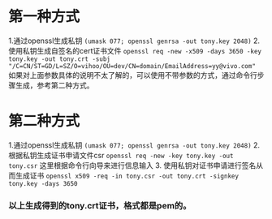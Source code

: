 # 第一种方式
1.通过openssl生成私钥
`(umask 077; openssl genrsa -out tony.key 2048)`
2. 使用私钥生成自签名的cert证书文件
`openssl req -new -x509 -days 3650 -key tony.key -out tony.crt -subj "/C=CN/ST=GD/L=SZ/O=vihoo/OU=dev/CN=domain/EmailAddress=yy@vivo.com"`
如果对上面参数具体的说明不太了解的，可以使用不带参数的方式，通过命令行步骤生成，参考第二种方式。
# 第二种方式
1.通过openssl生成私钥
`(umask 077; openssl genrsa -out tony.key 2048)`
2. 根据私钥生成证书申请文件csr
`openssl req -new -key tony.key -out tony.csr`
这里根据命令行向导来进行信息输入
3. 使用私钥对证书申请进行签名从而生成证书
`openssl x509 -req -in tony.csr -out tony.crt -signkey tony.key -days 3650`

### **以上生成得到的tony.crt证书，格式都是pem的。**

